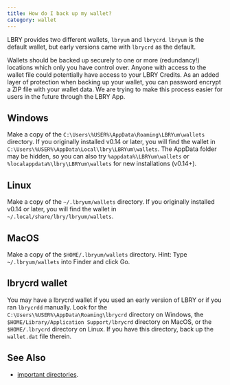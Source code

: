 ```yaml
---
title: How do I back up my wallet?
category: wallet
---
```


LBRY provides two different wallets, `lbryum` and `lbrycrd`. `lbryum` is the default wallet, but early versions came with `lbrycrd` as the default.

Wallets should be backed up securely to one or more (redundancy!) locations which only you have control over. Anyone with access to the wallet file could potentially have access to your LBRY Credits.  As an added layer of protection when backing up your wallet, you can password encrypt a ZIP file with your wallet data. We are trying to make this process easier for users in the future through the LBRY App. 

## Windows

Make a copy of the `C:\Users\%USER%\AppData\Roaming\LBRYum\wallets` directory. If you originally installed v0.14 or later, you will find the wallet in `C:\Users\%USER%\AppData\Local\lbry\LBRYum\wallets`. The AppData folder may be hidden, so you can also try `%appdata%\LBRYum\wallets` or `%localappdata%\lbry\LBRYum\wallets` for new installations (v0.14+).

## Linux

Make a copy of the `~/.lbryum/wallets` directory. If you originally installed v0.14 or later, you will find the wallet in `~/.local/share/lbry/lbryum/wallets`.

## MacOS

Make a copy of the `$HOME/.lbryum/wallets` directory. Hint: Type  `~/.lbryum/wallets` into Finder and click Go. 

## lbrycrd wallet

You may have a lbrycrd wallet if you used an early version of LBRY or if you ran `lbrycrdd` manually. Look for the `C:\Users\%USER%\AppData\Roaming\lbrycrd` directory on Windows, the `$HOME/Library/Application Support/lbrycrd` directory on MacOS, or the `$HOME/.lbrycrd` directory on Linux. If you have this directory, back up the `wallet.dat` file therein.

## See Also

- [important directories](https://lbry.io/faq/lbry-directories).
